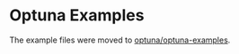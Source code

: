 Optuna Examples
================

The example files were moved to [optuna/optuna-examples](https://github.com/optuna/optuna-examples/).

